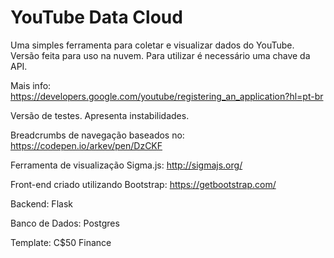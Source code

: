 # YouTube Data Cloud

<!--[![Deploy](https://www.herokucdn.com/deploy/button.svg)](https://heroku.com/deploy) -->

Uma simples ferramenta para coletar e visualizar dados do YouTube.
Versão feita para uso na nuvem. Para utilizar é necessário uma chave da API.

Mais info: https://developers.google.com/youtube/registering_an_application?hl=pt-br

Versão de testes. Apresenta instabilidades.


Breadcrumbs de navegação baseados no: https://codepen.io/arkev/pen/DzCKF

Ferramenta de visualização Sigma.js: http://sigmajs.org/

Front-end criado utilizando Bootstrap: https://getbootstrap.com/

Backend: Flask

Banco de Dados: Postgres

Template: C$50 Finance
